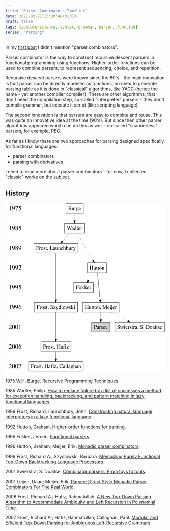 ```yaml
---
title: "Parser Combinators Timeline"
date: 2021-02-21T23:39:48+01:00
draft: false
tags: [computerscience, syntax, grammar, parser, function]
series: "Parsing"
---
```


In my [first post](/content/posts/an-overview-of-parsing-algorithms/index.md) I didn't mention "parser combinators".

Parser combinator is the way to construct recursive descent parsers in functional programming using functions. Higher-order functions can be used to combine parsers, to represent sequencing, choice, and repetition.



Recursive descent parsers were known since the 60's - the main innovation is that parser can be directly modeled as functions, no need to generate parsing table as it is done in "classical" algorithms, like YACC (hence the name - yet another compiler compiler). There are other algorithms, that don't need the compilation step, so-called "interpreter" parsers - they don't compile grammar, but execute it script (like scripting language).

The second innovation is that parsers are easy to combine and reuse. This was quite an innovative idea at the time (90's). But since then other parser algorithms appeared which can do this as well - so-called "scannerless" parsers, for example, PEG.

As far as I know there are two approaches for parsing designed specifically for functional languages:

- parser combinators
- parsing with derivatives

I need to read more about parser combinators - for now, I collected "classic" works on the subject.

## History

![](0.svg)

1975 W.H. Burge. [Recursive Programming Techniques](https://archive.org/details/recursiveprogram0000burg).

1985 Wadler, Philip. [How to replace failure by a list of successes a method for exception handling, backtracking, and pattern matching in lazy functional languages](https://rkrishnan.org/files/wadler-1985.pdf).

1989 Frost, Richard; Launchbury, John. [Constructing natural language interpreters in a lazy functional language](https://www.researchgate.net/publication/220460071_Constructing_Natural_Language_Interpreters_in_a_Lazy_Functional_Language).

1992 Hutton, Graham. [Higher-order functions for parsing](http://www.cs.nott.ac.uk/~pszgmh/parsing.pdf).

1995 Fokker, Jeroen. [Functional parsers](https://www.researchgate.net/publication/2426266_Functional_Parsers).

1996 Hutton, Graham; Meijer, Erik. [Monadic parser combinators](http://www.cs.nott.ac.uk/~pszgmh/monparsing.pdf).

1996 Frost, Richard A.; Szydlowski, Barbara. [Memoizing Purely Functional Top-Down Backtracking Language Processors](https://richard.myweb.cs.uwindsor.ca/PUBLICATIONS/SCOMP_96.pdf).

2001 Swierstra, S. Doaitse. [Combinator parsers: From toys to tools](https://www.researchgate.net/publication/222837975_Combinator_Parsers_From_Toys_to_Tools).

2001 Leijen, Daan; Meijer, Erik. [Parsec: Direct Style Monadic Parser Combinators For The Real World](https://www.microsoft.com/en-us/research/wp-content/uploads/2016/02/parsec-paper-letter.pdf).

2006 Frost, Richard A.; Hafiz, Rahmatullah. [A New Top-Down Parsing Algorithm to Accommodate Ambiguity and Left Recursion in Polynomial Time](https://www.researchgate.net/publication/220177599_A_new_top-down_parsing_algorithm_to_accommodate_ambiguity_and_left_recursion_in_polynomial_time).

2007 Frost, Richard A.; Hafiz, Rahmatullah; Callaghan, Paul. [Modular and Efficient Top-Down Parsing for Ambiguous Left-Recursive Grammars](https://www.researchgate.net/publication/30053225_Modular_and_efficient_top-down_parsing_for_ambiguous_left-recursive_grammars).
